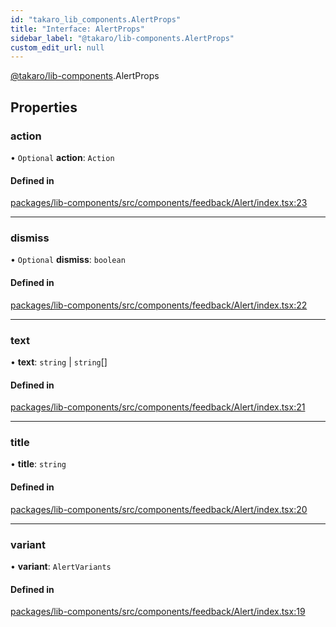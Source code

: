 ```yaml
---
id: "takaro_lib_components.AlertProps"
title: "Interface: AlertProps"
sidebar_label: "@takaro/lib-components.AlertProps"
custom_edit_url: null
---
```


[@takaro/lib-components](../modules/takaro_lib_components.md).AlertProps

## Properties

### action

• `Optional` **action**: `Action`

#### Defined in

[packages/lib-components/src/components/feedback/Alert/index.tsx:23](https://github.com/niekcandaele/Takaro/blob/91fb19b/packages/lib-components/src/components/feedback/Alert/index.tsx#L23)

___

### dismiss

• `Optional` **dismiss**: `boolean`

#### Defined in

[packages/lib-components/src/components/feedback/Alert/index.tsx:22](https://github.com/niekcandaele/Takaro/blob/91fb19b/packages/lib-components/src/components/feedback/Alert/index.tsx#L22)

___

### text

• **text**: `string` \| `string`[]

#### Defined in

[packages/lib-components/src/components/feedback/Alert/index.tsx:21](https://github.com/niekcandaele/Takaro/blob/91fb19b/packages/lib-components/src/components/feedback/Alert/index.tsx#L21)

___

### title

• **title**: `string`

#### Defined in

[packages/lib-components/src/components/feedback/Alert/index.tsx:20](https://github.com/niekcandaele/Takaro/blob/91fb19b/packages/lib-components/src/components/feedback/Alert/index.tsx#L20)

___

### variant

• **variant**: `AlertVariants`

#### Defined in

[packages/lib-components/src/components/feedback/Alert/index.tsx:19](https://github.com/niekcandaele/Takaro/blob/91fb19b/packages/lib-components/src/components/feedback/Alert/index.tsx#L19)
